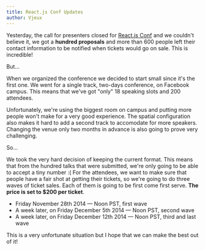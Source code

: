 ```yaml
---
title: React.js Conf Updates
author: Vjeux
---
```


Yesterday, the call for presenters closed for [React.js Conf](http://conf.reactjs.com/) and we couldn't believe it, we got a **hundred proposals** and more than 600 people left their contact information to be notified when tickets would go on sale. This is incredible!

But...

When we organized the conference we decided to start small since it's the first one. We went for a single track, two-days conference, on Facebook campus. This means that we've got "only" 18 speaking slots and 200 attendees.

Unfortunately, we're using the biggest room on campus and putting more people won't make for a very good experience. The spatial configuration also makes it hard to add a second track to accomodate for more speakers. Changing the venue only two months in advance is also going to prove very challenging.

So...

We took the very hard decision of keeping the current format. This means that from the hundred talks that were submitted, we're only going to be able to accept a tiny number :( For the attendees, we want to make sure that people have a fair shot at getting their tickets, so we're going to do three waves of ticket sales. Each of them is going to be first come first serve. **The price is set to $200 per ticket**.

- Friday November 28th 2014 — Noon PST, first wave
- A week later, on Friday December 5th 2014 — Noon PST, second wave
- A week later, on Friday December 12th 2014 — Noon PST, third and last wave

This is a very unfortunate situation but I hope that we can make the best out of it!
